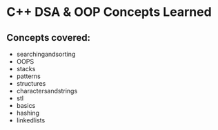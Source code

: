 # C++ DSA & OOP Concepts Learned

## Concepts covered:

- searchingandsorting
- OOPS
- stacks
- patterns
- structures
- charactersandstrings
- stl
- basics
- hashing
- linkedlists

